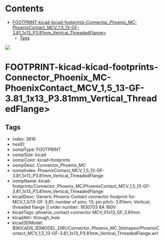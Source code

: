 



Contents
========

* [FOOTPRINT-kicad-kicad-footprints-Connector_Phoenix_MC-PhoenixContact_MCV_1,5_13-GF-3.81_1x13_P3.81mm_Vertical_ThreadedFlange>](#footprint-kicad-kicad-footprints-connector_phoenix_mc-phoenixcontact_mcv_15_13-gf-381_1x13_p381mm_vertical_threadedflange)
	* [Tags](#tags)
  
![][im]
# FOOTPRINT-kicad-kicad-footprints-Connector_Phoenix_MC-PhoenixContact_MCV_1,5_13-GF-3.81_1x13_P3.81mm_Vertical_ThreadedFlange>

## Tags

- index: 3616
- hexID: 
- oompType: FOOTPRINT
- oompSize: kicad
- oompColor: kicad-footprints
- oompDesc: Connector_Phoenix_MC
- oompIndex: PhoenixContact_MCV_1,5_13-GF-3.81_1x13_P3.81mm_Vertical_ThreadedFlange
- oompName: kicad-footprints/Connector_Phoenix_MC/PhoenixContact_MCV_1,5_13-GF-3.81_1x13_P3.81mm_Vertical_ThreadedFlange
- kicadDesc: Generic Phoenix Contact connector footprint for: MCV_1,5/13-GF-3.81; number of pins: 13; pin pitch: 3.81mm; Vertical; threaded flange || order number: 1830703 8A 160V
- kicadTags: phoenix_contact connector MCV_01x13_GF_3.81mm
- kicadAttr: through_hole
- kicad3DModel: ${KICAD6_3DMODEL_DIR}/Connector_Phoenix_MC.3dshapes/PhoenixContact_MCV_1,5_13-GF-3.81_1x13_P3.81mm_Vertical_ThreadedFlange.wrl



[im]: image.png
